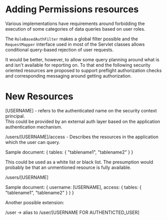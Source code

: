 Adding Permissions resources
============================

Various implementations have requirements around forbidding the execution 
of some categories of data queries based on user roles.

The `RoleBasedAuthFilter` makes a global filter possible and the 
`RequestMapper` interface used in most of the Servlet classes allows
conditional query-based rejection of user requests.  

It would be better, however, to allow some query planning around what 
is and isn't available for reporting on.  To that end the following 
security oriented resources are proposed to support preflight 
authorization checks and corresponding messaging around getting 
authorization. 


New Resources
=============

[USERNAME] - refers to the authenticated name on the security context principal.  
This could be provided by an external auth layer based on the application
authentication mechanism. 

/users/[USERNAME]/access  - Describes the resources in the application 
which the user can query.

Sample document:
{
   tables: { "tablename1", "tablename2" }
}

This could be used as a white list or black list.  The presumption would
probably be that an unmentioned resource is fully available.

/users/[USERNAME]

Sample document:
{
    username: [USERNAME],
    access: {
        tables: { "tablename1", "tablename2" }
    }
}


Another possible extension:

/user -> alias to /user/[USERNAME FOR AUTHENTICTED_USER]


